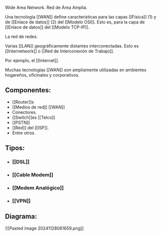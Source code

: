 Wide Area Network. Red de Área Amplia.

Una tecnología [[WAN]] define características para las capas [[Física]] (1) y de [[Enlace de datos]] (2) del [[Modelo OSI]]. Esto es, para la capa de [[Enlace de datos]] del [[Modelo TCP-IP]].


La red de redes.

Varias [[LAN]] geográficamente distantes interconectadas. Esto es [[Internetwork]] o [[Red de Interconexión de Trabajo]].

Por ejemplo, el [[Internet]].

Muchas tecnologías [[WAN]] son ampliamente utilizadas en ambientes hogareños, oficinales y corporativos. 
## Componentes:
- [[Router]]s
- [[Medios de red]] [[WAN]]
- Conectores.
- [[Switch]]es [[Telco]]
- [[PSTN]]
- [[Red]] del [[ISP]].
- Entre otros.

## Tipos:

- ### [[DSL]]
- ### [[Cable Modem]]
- ### [[Modem Analógico]]
- ### [[VPN]]




## Diagrama:
![[Pasted image 20241128061659.png]]



